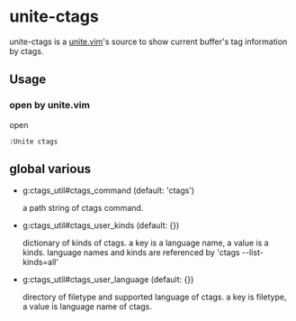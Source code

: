 unite-ctags
===================
unite-ctags is a [unite.vim](https://github.com/Shougo/unite.vim)'s source to
show current buffer's tag information by ctags.

Usage
-----
### open by unite.vim

open 

    :Unite ctags

global various
----------------
* g:ctags_util#ctags_command (default: 'ctags')

	a path string of ctags command.

* g:ctags_util#ctags_user_kinds (default: {})

	dictionary of kinds of ctags. a key is a language name, a value is a kinds.
	language names and kinds are referenced by 'ctags --list-kinds=all'

* g:ctags_util#ctags_user_language (default: {})

	directory of filetype and supported language of ctags.
	a key is filetype, a value is language name of ctags.

